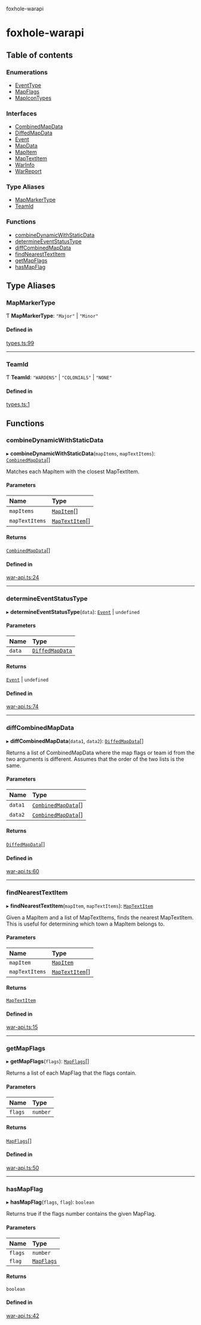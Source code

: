 foxhole-warapi

# foxhole-warapi

## Table of contents

### Enumerations

- [EventType](enums/EventType.md)
- [MapFlags](enums/MapFlags.md)
- [MapIconTypes](enums/MapIconTypes.md)

### Interfaces

- [CombinedMapData](interfaces/CombinedMapData.md)
- [DiffedMapData](interfaces/DiffedMapData.md)
- [Event](interfaces/Event.md)
- [MapData](interfaces/MapData.md)
- [MapItem](interfaces/MapItem.md)
- [MapTextItem](interfaces/MapTextItem.md)
- [WarInfo](interfaces/WarInfo.md)
- [WarReport](interfaces/WarReport.md)

### Type Aliases

- [MapMarkerType](README.md#mapmarkertype)
- [TeamId](README.md#teamid)

### Functions

- [combineDynamicWithStaticData](README.md#combinedynamicwithstaticdata)
- [determineEventStatusType](README.md#determineeventstatustype)
- [diffCombinedMapData](README.md#diffcombinedmapdata)
- [findNearestTextItem](README.md#findnearesttextitem)
- [getMapFlags](README.md#getmapflags)
- [hasMapFlag](README.md#hasmapflag)

## Type Aliases

### MapMarkerType

Ƭ **MapMarkerType**: ``"Major"`` \| ``"Minor"``

#### Defined in

[types.ts:99](https://github.com/art0rz/foxhole-warapi/blob/0c8a76c/src/types.ts#L99)

___

### TeamId

Ƭ **TeamId**: ``"WARDENS"`` \| ``"COLONIALS"`` \| ``"NONE"``

#### Defined in

[types.ts:1](https://github.com/art0rz/foxhole-warapi/blob/0c8a76c/src/types.ts#L1)

## Functions

### combineDynamicWithStaticData

▸ **combineDynamicWithStaticData**(`mapItems`, `mapTextItems`): [`CombinedMapData`](interfaces/CombinedMapData.md)[]

Matches each MapItem with the closest MapTextItem.

#### Parameters

| Name | Type |
| :------ | :------ |
| `mapItems` | [`MapItem`](interfaces/MapItem.md)[] |
| `mapTextItems` | [`MapTextItem`](interfaces/MapTextItem.md)[] |

#### Returns

[`CombinedMapData`](interfaces/CombinedMapData.md)[]

#### Defined in

[war-api.ts:24](https://github.com/art0rz/foxhole-warapi/blob/0c8a76c/src/war-api.ts#L24)

___

### determineEventStatusType

▸ **determineEventStatusType**(`data`): [`Event`](interfaces/Event.md) \| `undefined`

#### Parameters

| Name | Type |
| :------ | :------ |
| `data` | [`DiffedMapData`](interfaces/DiffedMapData.md) |

#### Returns

[`Event`](interfaces/Event.md) \| `undefined`

#### Defined in

[war-api.ts:74](https://github.com/art0rz/foxhole-warapi/blob/0c8a76c/src/war-api.ts#L74)

___

### diffCombinedMapData

▸ **diffCombinedMapData**(`data1`, `data2`): [`DiffedMapData`](interfaces/DiffedMapData.md)[]

Returns a list of CombinedMapData where the map flags or team id from the two arguments is different. Assumes that the order of the two lists is the same.

#### Parameters

| Name | Type |
| :------ | :------ |
| `data1` | [`CombinedMapData`](interfaces/CombinedMapData.md)[] |
| `data2` | [`CombinedMapData`](interfaces/CombinedMapData.md)[] |

#### Returns

[`DiffedMapData`](interfaces/DiffedMapData.md)[]

#### Defined in

[war-api.ts:60](https://github.com/art0rz/foxhole-warapi/blob/0c8a76c/src/war-api.ts#L60)

___

### findNearestTextItem

▸ **findNearestTextItem**(`mapItem`, `mapTextItems`): [`MapTextItem`](interfaces/MapTextItem.md)

Given a MapItem and a list of MapTextItems, finds the nearest MapTextItem. This is useful for determining which town a MapItem belongs to.

#### Parameters

| Name | Type |
| :------ | :------ |
| `mapItem` | [`MapItem`](interfaces/MapItem.md) |
| `mapTextItems` | [`MapTextItem`](interfaces/MapTextItem.md)[] |

#### Returns

[`MapTextItem`](interfaces/MapTextItem.md)

#### Defined in

[war-api.ts:15](https://github.com/art0rz/foxhole-warapi/blob/0c8a76c/src/war-api.ts#L15)

___

### getMapFlags

▸ **getMapFlags**(`flags`): [`MapFlags`](enums/MapFlags.md)[]

Returns a list of each MapFlag that the flags contain.

#### Parameters

| Name | Type |
| :------ | :------ |
| `flags` | `number` |

#### Returns

[`MapFlags`](enums/MapFlags.md)[]

#### Defined in

[war-api.ts:50](https://github.com/art0rz/foxhole-warapi/blob/0c8a76c/src/war-api.ts#L50)

___

### hasMapFlag

▸ **hasMapFlag**(`flags`, `flag`): `boolean`

Returns true if the flags number contains the given MapFlag.

#### Parameters

| Name | Type |
| :------ | :------ |
| `flags` | `number` |
| `flag` | [`MapFlags`](enums/MapFlags.md) |

#### Returns

`boolean`

#### Defined in

[war-api.ts:42](https://github.com/art0rz/foxhole-warapi/blob/0c8a76c/src/war-api.ts#L42)
